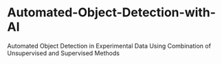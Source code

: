 # Automated-Object-Detection-with-AI
Automated Object Detection in Experimental Data Using Combination of Unsupervised and Supervised Methods
